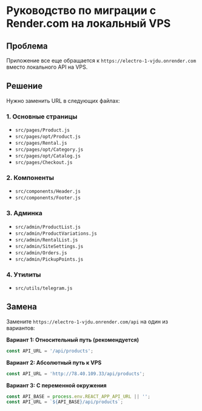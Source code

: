 # Руководство по миграции с Render.com на локальный VPS

## Проблема
Приложение все еще обращается к `https://electro-1-vjdu.onrender.com` вместо локального API на VPS.

## Решение
Нужно заменить URL в следующих файлах:

### 1. Основные страницы
- `src/pages/Product.js`
- `src/pages/opt/Product.js`
- `src/pages/Rental.js`
- `src/pages/opt/Category.js`
- `src/pages/opt/Catalog.js`
- `src/pages/Checkout.js`

### 2. Компоненты
- `src/components/Header.js`
- `src/components/Footer.js`

### 3. Админка
- `src/admin/ProductList.js`
- `src/admin/ProductVariations.js`
- `src/admin/RentalList.js`
- `src/admin/SiteSettings.js`
- `src/admin/Orders.js`
- `src/admin/PickupPoints.js`

### 4. Утилиты
- `src/utils/telegram.js`

## Замена
Замените `https://electro-1-vjdu.onrender.com/api` на один из вариантов:

**Вариант 1: Относительный путь (рекомендуется)**
```javascript
const API_URL = '/api/products';
```

**Вариант 2: Абсолютный путь к VPS**
```javascript
const API_URL = 'http://78.40.109.33/api/products';
```

**Вариант 3: С переменной окружения**
```javascript
const API_BASE = process.env.REACT_APP_API_URL || '';
const API_URL = `${API_BASE}/api/products`;
```

